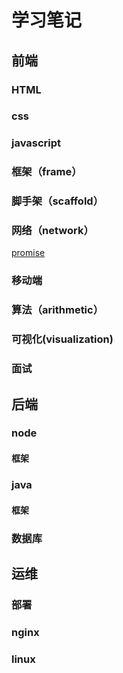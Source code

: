 
# 学习笔记

## 前端

### HTML

### css

### javascript

### 框架（frame）

### 脚手架（scaffold）

### 网络（network）
[promise](https://github.com/zfxj/studyDemo/tree/main/src/network/promise)

### 移动端
### 算法（arithmetic）  

### 可视化(visualization)

### 面试

## 后端

### node
#### 框架

### java
#### 框架

### 数据库

## 运维

### 部署
### nginx
### linux